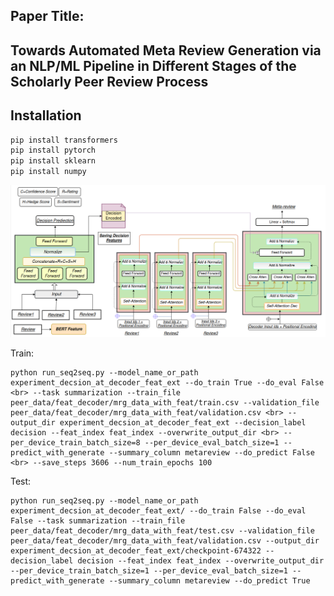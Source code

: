 ## Paper Title:
## Towards Automated Meta Review Generation via an NLP/ML Pipeline in Different Stages of the Scholarly Peer Review Process

## Installation

```bash
pip install transformers
pip install pytorch
pip install sklearn
pip install numpy
```

![alt text](https://github.com/anonymous12-lab/seq-to-seq-decision-aware-mrg/blob/main/fig.png)

Train:
```
python run_seq2seq.py --model_name_or_path experiment_decsion_at_decoder_feat_ext --do_train True --do_eval False <br> --task summarization --train_file peer_data/feat_decoder/mrg_data_with_feat/train.csv --validation_file peer_data/feat_decoder/mrg_data_with_feat/validation.csv <br> --output_dir experiment_decsion_at_decoder_feat_ext --decision_label decision --feat_index feat_index --overwrite_output_dir <br> --per_device_train_batch_size=8 --per_device_eval_batch_size=1 --predict_with_generate --summary_column metareview --do_predict False <br> --save_steps 3606 --num_train_epochs 100
```
Test:
```
python run_seq2seq.py --model_name_or_path experiment_decsion_at_decoder_feat_ext/ --do_train False --do_eval False --task summarization --train_file peer_data/feat_decoder/mrg_data_with_feat/test.csv --validation_file peer_data/feat_decoder/mrg_data_with_feat/validation.csv --output_dir experiment_decsion_at_decoder_feat_ext/checkpoint-674322 --decision_label decision --feat_index feat_index --overwrite_output_dir --per_device_train_batch_size=1 --per_device_eval_batch_size=1 --predict_with_generate --summary_column metareview --do_predict True
```
